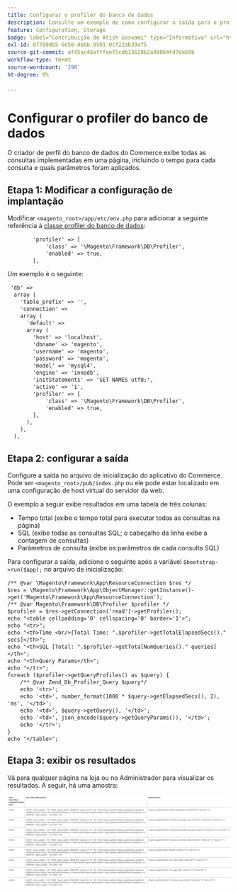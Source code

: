 ```yaml
---
title: Configurar o profiler do banco de dados
description: Consulte um exemplo de como configurar a saída para o profiler do banco de dados.
feature: Configuration, Storage
badge: label="Contribuição de Atish Goswami" type="Informativo" url="https://github.com/atishgoswami" tooltip="Atish Goswami"
exl-id: 87780db5-6e50-4ebb-9591-0cf22ab39af5
source-git-commit: af45ac46afffeef5cd613628b2a98864fd7da69b
workflow-type: tm+mt
source-wordcount: '198'
ht-degree: 0%

---
```


# Configurar o profiler do banco de dados

O criador de perfil do banco de dados do Commerce exibe todas as consultas implementadas em uma página, incluindo o tempo para cada consulta e quais parâmetros foram aplicados.

## Etapa 1: Modificar a configuração de implantação

Modificar `<magento_root>/app/etc/env.php` para adicionar a seguinte referência à [classe profiler do banco de dados](https://github.com/magento/magento2/tree/2.4/lib/internal/Magento/Framework/DB/Profiler.php):

```php?start_inline=1
        'profiler' => [
            'class' => '\Magento\Framework\DB\Profiler',
            'enabled' => true,
        ],
```

Um exemplo é o seguinte:

```php?start_inline=1
 'db' =>
  array (
    'table_prefix' => '',
    'connection' =>
    array (
      'default' =>
      array (
        'host' => 'localhost',
        'dbname' => 'magento',
        'username' => 'magento',
        'password' => 'magento',
        'model' => 'mysql4',
        'engine' => 'innodb',
        'initStatements' => 'SET NAMES utf8;',
        'active' => '1',
        'profiler' => [
            'class' => '\Magento\Framework\DB\Profiler',
            'enabled' => true,
        ],
      ),
    ),
  ),
```

## Etapa 2: configurar a saída

Configure a saída no arquivo de inicialização do aplicativo do Commerce. Pode ser `<magento_root>/pub/index.php` ou ele pode estar localizado em uma configuração de host virtual do servidor da web.

O exemplo a seguir exibe resultados em uma tabela de três colunas:

- Tempo total (exibe o tempo total para executar todas as consultas na página)
- SQL (exibe todas as consultas SQL; o cabeçalho da linha exibe a contagem de consultas)
- Parâmetros de consulta (exibe os parâmetros de cada consulta SQL)

Para configurar a saída, adicione o seguinte após a variável `$bootstrap->run($app);` no arquivo de inicialização:

```php?start_inline=1
/** @var \Magento\Framework\App\ResourceConnection $res */
$res = \Magento\Framework\App\ObjectManager::getInstance()->get('Magento\Framework\App\ResourceConnection');
/** @var Magento\Framework\DB\Profiler $profiler */
$profiler = $res->getConnection('read')->getProfiler();
echo "<table cellpadding='0' cellspacing='0' border='1'>";
echo "<tr>";
echo "<th>Time <br/>[Total Time: ".$profiler->getTotalElapsedSecs()." secs]</th>";
echo "<th>SQL [Total: ".$profiler->getTotalNumQueries()." queries]</th>";
echo "<th>Query Params</th>";
echo "</tr>";
foreach ($profiler->getQueryProfiles() as $query) {
    /** @var Zend_Db_Profiler_Query $query*/
    echo '<tr>';
    echo '<td>', number_format(1000 * $query->getElapsedSecs(), 2), 'ms', '</td>';
    echo '<td>', $query->getQuery(), '</td>';
    echo '<td>', json_encode($query->getQueryParams()), '</td>';
    echo '</tr>';
}
echo "</table>";
```

## Etapa 3: exibir os resultados

Vá para qualquer página na loja ou no Administrador para visualizar os resultados. A seguir, há uma amostra:

![Resultados do criador de perfil de banco de dados de exemplo](../../assets/configuration/db-profiler-results.png)
